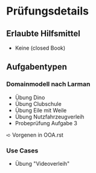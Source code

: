 # Prüfungsdetails

## Erlaubte Hilfsmittel

* Keine (closed Book)

## Aufgabentypen

### Domainmodell nach Larman

* Übung Dino
* Übung Clubschule
* Übung Eile mit Weile
* Übung Nutzfahrzeugverleih
* Probeprüfung Aufgabe 3

➪ Vorgenen in OOA.rst

### Use Cases

* Übung "Videoverleih"
